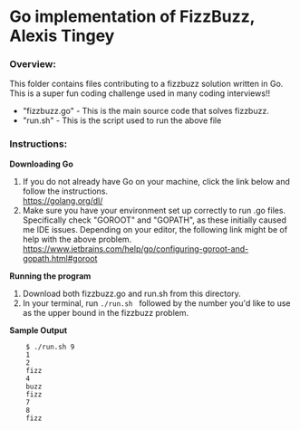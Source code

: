 # Go implementation of FizzBuzz, Alexis Tingey

### **Overview:**
This folder contains files contributing to a fizzbuzz solution written in Go. This is a super fun coding challenge used in many coding interviews!!
* "fizzbuzz.go" - This is the main source code that solves fizzbuzz.
* "run.sh" - This is the script used to run the above file

### **Instructions:**
**Downloading Go** 
1. If you do not already have Go on your machine, click the link below and follow the instructions.   
https://golang.org/dl/
2. Make sure you have your environment set up correctly to run .go files. Specifically check "GOROOT" and "GOPATH", as these initially caused me IDE issues. Depending on your editor, the following link might be of help with the above problem.    
https://www.jetbrains.com/help/go/configuring-goroot-and-gopath.html#goroot  

**Running the program**
1. Download both fizzbuzz.go and run.sh from this directory.  
2. In your terminal, run `./run.sh ` followed by the number you'd like to use as the upper bound in the fizzbuzz problem.  

**Sample Output**     

        $ ./run.sh 9
        1
        2
        fizz
        4
        buzz
        fizz
        7
        8
        fizz

